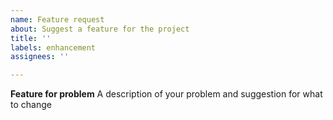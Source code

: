 ```yaml
---
name: Feature request
about: Suggest a feature for the project
title: ''
labels: enhancement
assignees: ''

---
```


**Feature for problem**
A description of your problem and suggestion for what to change
